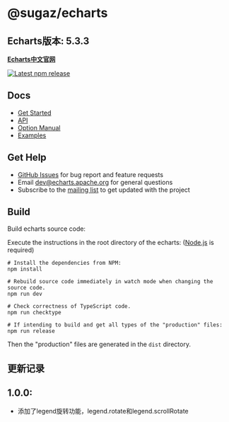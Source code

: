 # @sugaz/echarts

## Echarts版本: 5.3.3

**[Echarts中文官网](https://echarts.apache.org/zh/index.html)**

[![Latest npm release](https://img.shields.io/npm/v/echarts?color=91cc75)](https://www.npmjs.com/package/echarts)
## Docs

+ [Get Started](https://echarts.apache.org/handbook)
+ [API](https://echarts.apache.org/api.html)
+ [Option Manual](https://echarts.apache.org/option.html)
+ [Examples](https://echarts.apache.org/examples)


## Get Help

+ [GitHub Issues](https://github.com/apache/echarts/issues) for bug report and feature requests
+ Email [dev@echarts.apache.org](mailto:dev@echarts.apache.org) for general questions
+ Subscribe to the [mailing list](https://echarts.apache.org/maillist.html) to get updated with the project

## Build

Build echarts source code:

Execute the instructions in the root directory of the echarts:
([Node.js](https://nodejs.org) is required)

```shell
# Install the dependencies from NPM:
npm install

# Rebuild source code immediately in watch mode when changing the source code.
npm run dev

# Check correctness of TypeScript code.
npm run checktype

# If intending to build and get all types of the "production" files:
npm run release
```

Then the "production" files are generated in the `dist` directory.

## 更新记录

## 1.0.0:
  - 添加了legend旋转功能，legend.rotate和legend.scrollRotate
